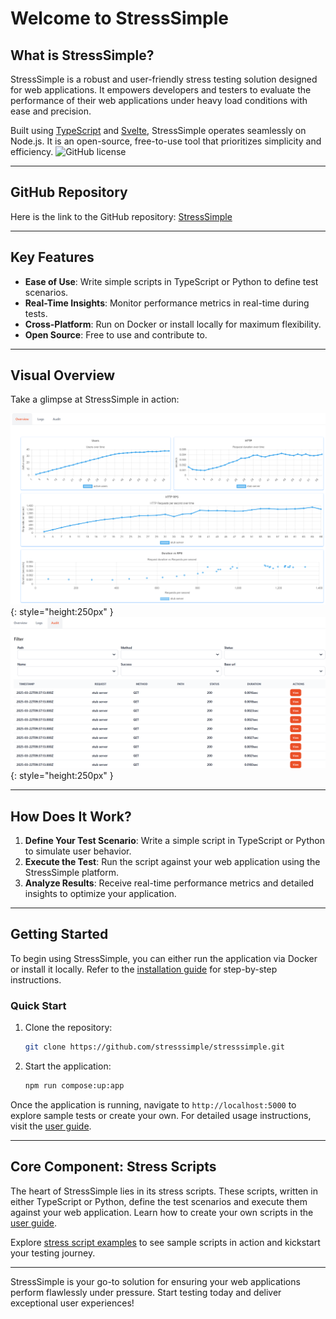 # Welcome to StressSimple

## What is StressSimple?

StressSimple is a robust and user-friendly stress testing solution designed for web applications. It empowers developers and testers to evaluate the performance of their web applications under heavy load conditions with ease and precision.

Built using [TypeScript](http://typescriptlang.org/) and [Svelte](https://svelte.dev/), StressSimple operates seamlessly on Node.js. It is an open-source, free-to-use tool that prioritizes simplicity and efficiency. ![GitHub license](https://img.shields.io/github/license/StressSimple/StressSimple)

---
## GitHub Repository

Here is the link to the GitHub repository: [StressSimple](https://github.com/stresssimple/stresssimple)

---
## Key Features

- **Ease of Use**: Write simple scripts in TypeScript or Python to define test scenarios.
- **Real-Time Insights**: Monitor performance metrics in real-time during tests.
- **Cross-Platform**: Run on Docker or install locally for maximum flexibility.
- **Open Source**: Free to use and contribute to.

---

## Visual Overview

Take a glimpse at StressSimple in action:

![Test Overview](images/ScreenshotOverview.png){: style="height:250px" } ![Test Results](images/ScreenshotAudit.png){: style="height:250px" }

---

## How Does It Work?

1. **Define Your Test Scenario**: Write a simple script in TypeScript or Python to simulate user behavior.
2. **Execute the Test**: Run the script against your web application using the StressSimple platform.
3. **Analyze Results**: Receive real-time performance metrics and detailed insights to optimize your application.

---

## Getting Started

To begin using StressSimple, you can either run the application via Docker or install it locally. Refer to the [installation guide](installation.md) for step-by-step instructions.

### Quick Start

1. Clone the repository:
    ```bash
    git clone https://github.com/stresssimple/stresssimple.git
    ```
2. Start the application:
    ```bash
    npm run compose:up:app
    ```

Once the application is running, navigate to `http://localhost:5000` to explore sample tests or create your own. For detailed usage instructions, visit the [user guide](user-guide.md).

---

## Core Component: Stress Scripts

The heart of StressSimple lies in its stress scripts. These scripts, written in either TypeScript or Python, define the test scenarios and execute them against your web application. Learn how to create your own scripts in the [user guide](user-guide.md).

Explore [stress script examples](https://github.com/hananmil/StressSimple/tree/master/backend/templates/bootstrap) to see sample scripts in action and kickstart your testing journey.

---

StressSimple is your go-to solution for ensuring your web applications perform flawlessly under pressure. Start testing today and deliver exceptional user experiences!



